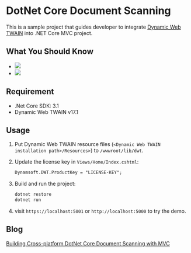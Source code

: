 # DotNet Core Document Scanning
This is a sample project that guides developer to integrate [Dynamic Web TWAIN](https://www.dynamsoft.com/web-twain/overview/) into .NET Core MVC project. 

## What You Should Know
- [![](https://img.shields.io/badge/Download-Offline%20SDK-orange)](https://www.dynamsoft.com/web-twain/downloads)
- [![](https://img.shields.io/badge/Get-30--day%20FREE%20Trial%20License-blue)](https://www.dynamsoft.com/customer/license/trialLicense/?product=dwt)
 

## Requirement

- .Net Core SDK: 3.1
- Dynamic Web TWAIN v17.1

## Usage
1. Put Dynamic Web TWAIN resource files (`<Dynamic Web TWAIN installation path>/Resources>`) to `/wwwroot/lib/dwt`.

2. Update the license key in `Views/Home/Index.cshtml`:

    ```html
    Dynamsoft.DWT.ProductKey = "LICENSE-KEY";
    ```
3. Build and run the project:

    ```bash
    dotnet restore
    dotnet run
    ```

4. visit `https://localhost:5001` or `http://localhost:5000` to try the demo.

## Blog
[Building Cross-platform DotNet Core Document Scanning with MVC](https://www.dynamsoft.com/codepool/asp-dotnet-core-document-scanning.html)

